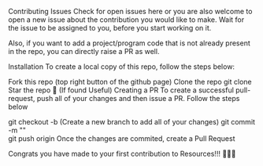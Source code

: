 Contributing
Issues
Check for open issues here or you are also welcome to open a new issue about the contribution you would like to make.
Wait for the issue to be assigned to you, before you start working on it.

Also, if you want to add a project/program code that is not already present in the repo, you can directly raise a PR as well.

Installation
To create a local copy of this repo, follow the steps below:

Fork this repo (top right button of the github page)
Clone the repo git clone <forked-repo>
Star the repo 🌟 (If found Useful)
Creating a PR
To create a successful pull-request, push all of your changes and then issue a PR. Follow the steps below

git checkout -b <new-branch>  (Create a new branch to add all of your changes)
git commit -m "<commit-message>"  
git push origin <new-branch>
Once the changes are commited, create a Pull Request

Congrats you have made to your first contribution to Resources!!! 🌟🌟🌟

